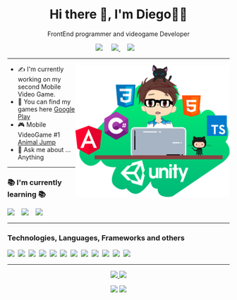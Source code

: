 <h1 align='center'> Hi there 👋, I'm Diego👨‍💻 </h1>

<p align='center'>
  FrontEnd programmer and videogame Developer</b> 
</p>
<p align='center'>
  <a href="https://play.google.com/store/apps/developer?id=Diego+A.+Valdez"><img src="https://img.shields.io/badge/Google_Play-414141?style=for-the-badge&logo=google-play&logoColor=white"></a>&nbsp;&nbsp;&nbsp;&nbsp;
  <a href="https://www.facebook.com/D4vc198"><img src="https://img.shields.io/badge/Facebook-1877F2?style=for-the-badge&logo=facebook&logoColor=white">
    <a/>&nbsp;&nbsp;&nbsp;&nbsp;<a href="mailto:contactodiegoavc@gmail.com?subject=Hola%20Diego"><img src="https://img.shields.io/badge/gmail-%23D14836.svg?&style=for-the-badge&logo=gmail&logoColor=white" /></a>&nbsp;&nbsp;&nbsp;&nbsp;
</p>
<hr>


<img align="right" src="https://github.com/D4vc-198/D4vc-198/blob/main/Github_Image_DValdez.png" width="350" height="300"/>
 
- ✍  I'm currently working on my second Mobile Video Game.
- :link: You can find my games here [Google Play]
- :video_game: Mobile VideoGame #1 [Animal Jump]
- 💬 Ask me about ... Anything
<hr>

### 📚 I'm currently learning 📚
<p>
  <img src="https://img.shields.io/badge/Angular-DD0031?style=for-the-badge&logo=angular&logoColor=white">&nbsp;&nbsp;&nbsp;&nbsp;<img src="https://img.shields.io/badge/TypeScript-007ACC?style=for-the-badge&logo=typescript&logoColor=white">&nbsp;&nbsp;&nbsp;&nbsp;<img src="https://img.shields.io/badge/Unity-100000?style=for-the-badge&logo=unity&logoColor=white">
</p>
<hr>

### Technologies, Languages, Frameworks and others
<p>
  <img src="https://img.shields.io/badge/C%23-239120?style=for-the-badge&logo=c-sharp&logoColor=white">&nbsp;&nbsp;<img src="https://img.shields.io/badge/TypeScript-007ACC?style=for-the-badge&logo=typescript&logoColor=white">&nbsp;&nbsp;<img src="https://img.shields.io/badge/HTML5-E34F26?style=for-the-badge&logo=html5&logoColor=white">&nbsp;&nbsp;<img src="https://img.shields.io/badge/CSS3-1572B6?style=for-the-badge&logo=css3&logoColor=white">&nbsp;&nbsp;<img src="https://img.shields.io/badge/Angular-DD0031?style=for-the-badge&logo=angular&logoColor=white">&nbsp;&nbsp;<img src="https://img.shields.io/badge/Bootstrap-563D7C?style=for-the-badge&logo=bootstrap&logoColor=white">&nbsp;&nbsp;<img src="https://img.shields.io/badge/Unity-100000?style=for-the-badge&logo=unity&logoColor=white">&nbsp;&nbsp;<img src="https://img.shields.io/badge/Git-F05032?style=for-the-badge&logo=git&logoColor=white">&nbsp;&nbsp;<img src="https://img.shields.io/badge/Postman-FF6C37?style=for-the-badge&logo=Postman&logoColor=white">&nbsp;&nbsp;<img src="https://img.shields.io/badge/Visual_Studio_Code-0078D4?style=for-the-badge&logo=visual%20studio%20code&logoColor=white">&nbsp;&nbsp;<img src="https://img.shields.io/badge/Adobe%20XD-FF61F6?style=for-the-badge&logo=Adobe%20XD&logoColor=white">&nbsp;&nbsp;<img src="https://img.shields.io/badge/Adobe%20Photoshop-31A8FF?style=for-the-badge&logo=Adobe%20Photoshop&logoColor=black">
  
</p>

<hr>
<p align="center">
<a href="https://github.com/D4vc-198">
  <img height="160em" src="https://github-readme-stats.vercel.app/api?username=D4vc-198&show_icons=true&theme=react&" />
  <img height="160em" src="https://github-readme-stats-eight-theta.vercel.app/api/top-langs/?username=D4vc-198&theme=react&layout=compact&exclude_lang=java+r" />
</a>
  <div align="center">
  <img src="https://user-images.githubusercontent.com/69604964/173131666-8d2d5daf-7cf3-499b-a985-26313d144c92.png" width="150em">
  <img src="https://user-images.githubusercontent.com/69604964/173132130-d7a2f3bb-0de7-40b0-b4d1-4e9e79af4715.png" width="150em">
</div>
</p>






[Google Play]: https://play.google.com/store/apps/developer?id=Diego+A.+Valdez
[Animal Jump]: https://play.google.com/store/apps/details?id=com.DiegoAValdez.AnimalJump&hl=es_MX&gl=US
